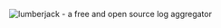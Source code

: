 <p align="center">
  <img alt="lumberjack - a free and open source log aggregator" src="https://github.com/codewithkyle/lumberjack/assets/15202776/038998b3-183b-43db-98fb-bd6ec4e02f18">
</p>
